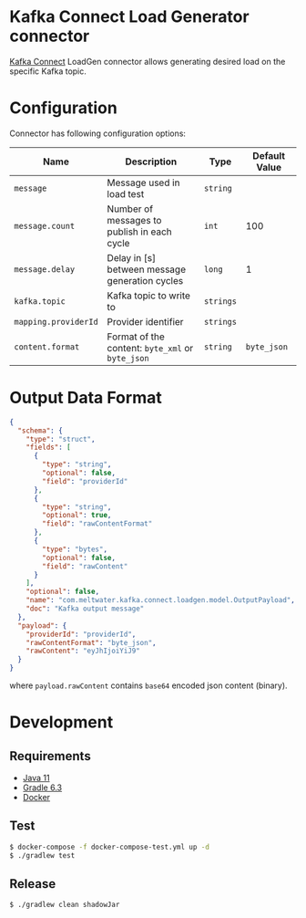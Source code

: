 Kafka Connect Load Generator connector
======================================

[Kafka Connect](https://docs.confluent.io/platform/current/connect/index.html) LoadGen connector allows generating desired load on the specific Kafka topic.

# Configuration

Connector has following configuration options:

| Name                         | Description                                      | Type      | Default Value         |
|------------------------------|--------------------------------------------------|-----------|-----------------------|
| `message`                    | Message used in load test                        | `string`  |                       |
| `message.count`              | Number of messages to publish in each cycle      | `int`     | 100                   |
| `message.delay`              | Delay in [s] between message generation cycles   | `long`    | 1                     |
| `kafka.topic`                | Kafka topic to write to                          | `strings` |                       |
| `mapping.providerId`         | Provider identifier                              | `strings` |                       |
| `content.format`             | Format of the content: `byte_xml` or `byte_json` | `string`  | `byte_json`           |

# Output Data Format

~~~json
{
  "schema": {
    "type": "struct",
    "fields": [
      {
        "type": "string",
        "optional": false,
        "field": "providerId"
      },
      {
        "type": "string",
        "optional": true,
        "field": "rawContentFormat"
      },
      {
        "type": "bytes",
        "optional": false,
        "field": "rawContent"
      }
    ],
    "optional": false,
    "name": "com.meltwater.kafka.connect.loadgen.model.OutputPayload",
    "doc": "Kafka output message"
  },
  "payload": {
    "providerId": "providerId",
    "rawContentFormat": "byte_json",
    "rawContent": "eyJhIjoiYiJ9"
  }
}
~~~

where `payload.rawContent` contains `base64` encoded json content (binary).

# Development

## Requirements

* [Java 11](https://openjdk.java.net/projects/jdk/11/)
* [Gradle 6.3](https://docs.gradle.org/6.3/release-notes.html)
* [Docker](https://www.docker.com/)

## Test
~~~bash
$ docker-compose -f docker-compose-test.yml up -d
$ ./gradlew test
~~~

## Release
~~~bash
$ ./gradlew clean shadowJar
~~~
